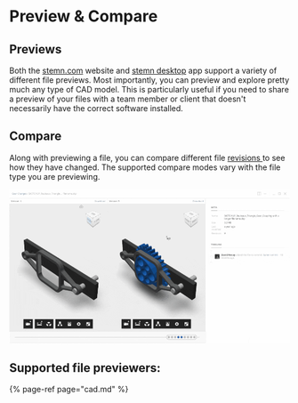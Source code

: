# Preview & Compare

## Previews

Both the [stemn.com](https://stemn.com) website and [stemn desktop](../../stemn-desktop.md) app support a variety of different file previews. Most importantly, you can preview and explore pretty much any type of CAD model. This is particularly useful if you need to share a preview of your files with a team member or client that doesn't necessarily have the correct software installed.

## Compare

Along with previewing a file, you can compare different file [revisions ](../revisions.md)to see how they have changed. The supported compare modes vary with the file type you are previewing.

![](../../.gitbook/assets/compare.gif)

## Supported file previewers:

{% page-ref page="cad.md" %}



